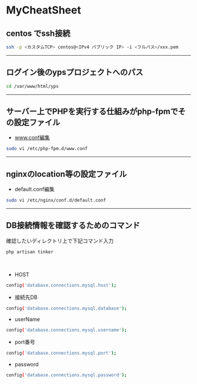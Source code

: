 # MyCheatSheet

## centos でssh接続
```bash
ssh -p <カスタムTCP> centos@<IPv4 パブリック IP> -i <フルパス>/xxx.pem
```
***
## ログイン後のypsプロジェクトへのパス
```bash
cd /var/www/html/yps
```
***
## サーバー上でPHPを実行する仕組みがphp-fpmでその設定ファイル
- www.conf編集
```bash
sudo vi /etc/php-fpm.d/www.conf
```
***

## nginxのlocation等の設定ファイル
- default.conf編集
```bash
sudo vi /etc/nginx/conf.d/default.conf
```
***

## DB接続情報を確認するためのコマンド

確認したいディレクトリ上で下記コマンド入力
```bash
php artisan tinker
```
<br>

- HOST
```bash
config('database.connections.mysql.host');
```
- 接続先DB
```bash
config('database.connections.mysql.database');
```
- userName
```bash
config('database.connections.mysql.username');
```
- port番号
```bash
config('database.connections.mysql.port');
```
- password
```bash
config('database.connections.mysql.password');
```
